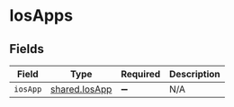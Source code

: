 # IosApps


## Fields

| Field                                                 | Type                                                  | Required                                              | Description                                           |
| ----------------------------------------------------- | ----------------------------------------------------- | ----------------------------------------------------- | ----------------------------------------------------- |
| `iosApp`                                              | [shared.IosApp](../../../sdk/models/shared/iosapp.md) | :heavy_minus_sign:                                    | N/A                                                   |